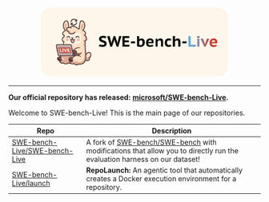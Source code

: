 <p align="center">
  <a href="http://swe-bench-live.github.io">
    <img src="banner.png" style="height: 10em" alt="SWE-bench-Live" />
  </a>
</p>

---

**Our official repository has released: [microsoft/SWE-bench-Live](https://github.com/microsoft/SWE-bench-Live).**

Welcome to SWE-bench-Live! This is the main page of our repositories.

| Repo | Description |
| - | - |
| [SWE-bench-Live/SWE-bench-Live](https://github.com/SWE-bench-Live/SWE-bench-Live) | A fork of [SWE-bench/SWE-bench](https://github.com/SWE-bench/SWE-bench) with modifications that allow you to directly run the evaluation harness on our dataset! |
| [SWE-bench-Live/launch](https://github.com/SWE-bench-Live/launch) | **RepoLaunch:** An agentic tool that automatically creates a Docker execution environment for a repository. |
